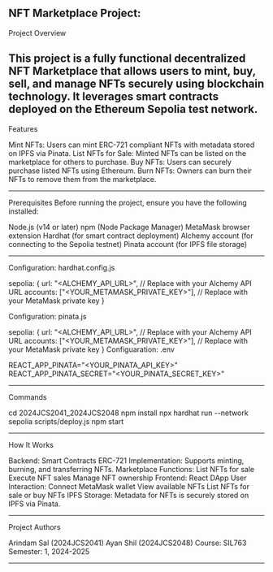 ## NFT Marketplace Project:

Project Overview

## This project is a fully functional decentralized NFT Marketplace that allows users to mint, buy, sell, and manage NFTs securely using blockchain technology. It leverages smart contracts deployed on the Ethereum Sepolia test network.

Features

Mint NFTs: Users can mint ERC-721 compliant NFTs with metadata stored on IPFS via Pinata.
List NFTs for Sale: Minted NFTs can be listed on the marketplace for others to purchase.
Buy NFTs: Users can securely purchase listed NFTs using Ethereum.
Burn NFTs: Owners can burn their NFTs to remove them from the marketplace.

---

Prerequisites
Before running the project, ensure you have the following installed:

Node.js (v14 or later)
npm (Node Package Manager)
MetaMask browser extension
Hardhat (for smart contract deployment)
Alchemy account (for connecting to the Sepolia testnet)
Pinata account (for IPFS file storage)

---

Configuration: hardhat.config.js

sepolia: {
url: "<ALCHEMY_API_URL>", // Replace with your Alchemy API URL
accounts: ["<YOUR_METAMASK_PRIVATE_KEY>"], // Replace with your MetaMask private key
}

Configuration: pinata.js

sepolia: {
url: "<ALCHEMY_API_URL>", // Replace with your Alchemy API URL
accounts: ["<YOUR_METAMASK_PRIVATE_KEY>"], // Replace with your MetaMask private key
}
Configuaration: .env

REACT_APP_PINATA="<YOUR_PINATA_API_KEY>"
REACT_APP_PINATA_SECRET="<YOUR_PINATA_SECRET_KEY>"

---

Commands

cd 2024JCS2041_2024JCS2048
npm install
npx hardhat run --network sepolia scripts/deploy.js
npm start

---

How It Works

Backend: Smart Contracts
ERC-721 Implementation: Supports minting, burning, and transferring NFTs.
Marketplace Functions:
List NFTs for sale
Execute NFT sales
Manage NFT ownership
Frontend: React DApp
User Interaction:
Connect MetaMask wallet
View available NFTs
List NFTs for sale or buy NFTs
IPFS Storage: Metadata for NFTs is securely stored on IPFS via Pinata.

---

Project Authors

Arindam Sal (2024JCS2041)
Ayan Shil (2024JCS2048)
Course: SIL763
Semester: 1, 2024-2025

---
